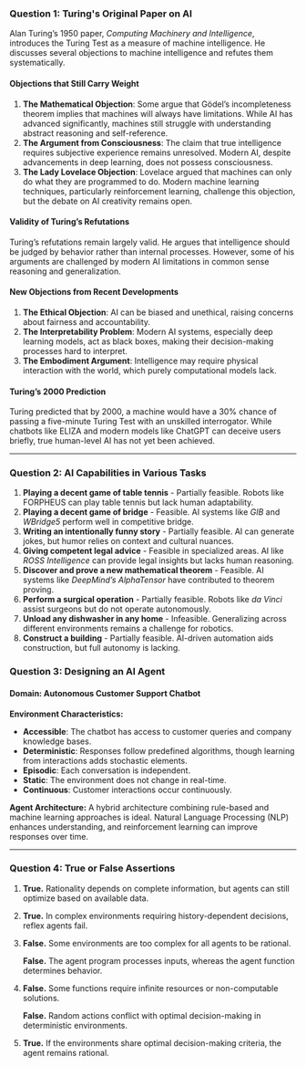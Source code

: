 
### **Question 1: Turing's Original Paper on AI**

Alan Turing’s 1950 paper, *Computing Machinery and Intelligence*, introduces the Turing Test as a measure of machine intelligence. He discusses several objections to machine intelligence and refutes them systematically.

#### **Objections that Still Carry Weight**
1. **The Mathematical Objection**: Some argue that Gödel’s incompleteness theorem implies that machines will always have limitations. While AI has advanced significantly, machines still struggle with understanding abstract reasoning and self-reference.
2. **The Argument from Consciousness**: The claim that true intelligence requires subjective experience remains unresolved. Modern AI, despite advancements in deep learning, does not possess consciousness.
3. **The Lady Lovelace Objection**: Lovelace argued that machines can only do what they are programmed to do. Modern machine learning techniques, particularly reinforcement learning, challenge this objection, but the debate on AI creativity remains open.

#### **Validity of Turing’s Refutations**
Turing’s refutations remain largely valid. He argues that intelligence should be judged by behavior rather than internal processes. However, some of his arguments are challenged by modern AI limitations in common sense reasoning and generalization.

#### **New Objections from Recent Developments**
1. **The Ethical Objection**: AI can be biased and unethical, raising concerns about fairness and accountability.
2. **The Interpretability Problem**: Modern AI systems, especially deep learning models, act as black boxes, making their decision-making processes hard to interpret.
3. **The Embodiment Argument**: Intelligence may require physical interaction with the world, which purely computational models lack.

#### **Turing’s 2000 Prediction**
Turing predicted that by 2000, a machine would have a 30% chance of passing a five-minute Turing Test with an unskilled interrogator. While chatbots like ELIZA and modern models like ChatGPT can deceive users briefly, true human-level AI has not yet been achieved.

---

### **Question 2: AI Capabilities in Various Tasks**

1. **Playing a decent game of table tennis** - Partially feasible. Robots like FORPHEUS can play table tennis but lack human adaptability.
2. **Playing a decent game of bridge** - Feasible. AI systems like *GIB* and *WBridge5* perform well in competitive bridge.
3. **Writing an intentionally funny story** - Partially feasible. AI can generate jokes, but humor relies on context and cultural nuances.
4. **Giving competent legal advice** - Feasible in specialized areas. AI like *ROSS Intelligence* can provide legal insights but lacks human reasoning.
5. **Discover and prove a new mathematical theorem** - Feasible. AI systems like *DeepMind’s AlphaTensor* have contributed to theorem proving.
6. **Perform a surgical operation** - Partially feasible. Robots like *da Vinci* assist surgeons but do not operate autonomously.
7. **Unload any dishwasher in any home** - Infeasible. Generalizing across different environments remains a challenge for robotics.
8. **Construct a building** - Partially feasible. AI-driven automation aids construction, but full autonomy is lacking.

### **Question 3: Designing an AI Agent**

#### **Domain: Autonomous Customer Support Chatbot**

**Environment Characteristics:**  
- **Accessible**: The chatbot has access to customer queries and company knowledge bases.
- **Deterministic**: Responses follow predefined algorithms, though learning from interactions adds stochastic elements.
- **Episodic**: Each conversation is independent.
- **Static**: The environment does not change in real-time.
- **Continuous**: Customer interactions occur continuously.

**Agent Architecture:**
A hybrid architecture combining rule-based and machine learning approaches is ideal. Natural Language Processing (NLP) enhances understanding, and reinforcement learning can improve responses over time.

---

### **Question 4: True or False Assertions**

1. 
   **True.** Rationality depends on complete information, but agents can still optimize based on available data.

2. 
   **True.** In complex environments requiring history-dependent decisions, reflex agents fail.

3. 
   **False.** Some environments are too complex for all agents to be rational.
 
   **False.** The agent program processes inputs, whereas the agent function determines behavior.

5. 
   **False.** Some functions require infinite resources or non-computable solutions.

   **False.** Random actions conflict with optimal decision-making in deterministic environments.

7.
   **True.** If the environments share optimal decision-making criteria, the agent remains rational.



